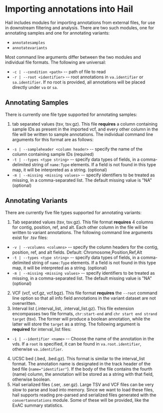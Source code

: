 # Importing annotations into Hail

Hail includes modules for importing annotations from external files, for use in downstream filtering and analysis.  There are two such modules, one for annotating samples and one for annotating variants:
 - `annotatesamples`
 - `annotatevariants`
 
Most command line arguments differ between the two modules and individual file formats.  The following are universal:
 - `-c | --condition <path>` -- path of file to read
 - `-r | --root <identifier>` -- root annotations in `va.identifier` or `sa.identifier`.  If no root is provided, all annotations will be placed directly under `va` or `sa`.

## Annotating Samples

There is currently one file type supported for annotating samples: 

1. tab separated values (tsv, tsv.gz).  This file **requires** a column containing sample IDs as present in the imported vcf, and every other column in the file will be written to sample annotations.  The individual command line arguments for this format are as follows:
 - `-s | --sampleheader <column header>` -- specify the name of the column containing sample IDs (required)
 - `-t | --types <type string>` -- specify data types of fields, in a comma-delimited string of `name:Type` elements.  If a field is not found in this type map, it will be interpreted as a string. (optional)
 - `-m | --missing <missing values>` -- specify identifiers to be treated as missing, in a comma-separated list.  The default missing value is "NA" (optional)
 
## Annotating Variants

There are currently five file types supported for annotating variants:

1. Tab separated values (tsv, tsv.gz).  This file format **requires** 4 columns for contig, position, ref, and alt.  Each other column in the file will be written to variant annotations.  The following command line arguments exist for .tsv files:
 - `-v | --vcolumns <columns>` -- specify the column headers for the contig, position, ref, and alt fields.  Default: Chromosome,Position,Ref,Alt
 - `-t | --types <type string>` -- specify data types of fields, in a comma-delimited string of `name:Type` elements.  If a field is not found in this type map, it will be interpreted as a string. (optional)
 - `-m | --missing <missing values>` -- specify identifiers to be treated as missing, in a comma-separated list.  The default missing value is "NA" (optional)
2. VCF (vcf, vcf.gz, vcf.bgz).  This file format **requires** the `--root` command line option so that all info field annotations in the variant dataset are not overwritten.
3. Interval list (.interval_list, .interval_list.gz).  This file extension encompasses two file formats, `chr:start-end` and `chr start end strand target` (tsv).  The former will produce a boolean annotation, while the latter will store the `target` as a string.  The following argument is **required** for interval_list files:
 - `-i | --identifier <name>` -- Choose the name of the annotation in the vds.  If a `root` is specified, it can be found in `va.root.identifier`, otherwise `va.identifier`.
4. UCSC bed (.bed, .bed.gz).  This format is similar to the interval_list format.  The annotation name is designated in the track header of the bed file (`name="identifier"`).  If the body of the file contains the fourth (name) column, the annotation will be stored as a string with that field, otherwise boolean.
5. Hail serialized files (.ser, .ser.gz).  Large TSV and VCF files can be very slow to parse and load into memory.  Since we want to load these files, hail supports reading pre-parsed and serialized files generated with the `convertannotations` module.  Some of these will be provided, like the ExAC summary statistics.
